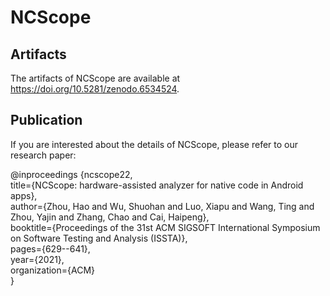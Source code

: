 # NCScope

## Artifacts
The artifacts of NCScope are available at https://doi.org/10.5281/zenodo.6534524.

## Publication

If you are interested about the details of NCScope, please refer to our research paper:  

@inproceedings {ncscope22,  
title={NCScope: hardware-assisted analyzer for native code in Android apps},  
author={Zhou, Hao and Wu, Shuohan and Luo, Xiapu and Wang, Ting and Zhou, Yajin and Zhang, Chao and Cai, Haipeng},  
booktitle={Proceedings of the 31st ACM SIGSOFT International Symposium on Software Testing and Analysis (ISSTA)},  
pages={629--641},  
year={2021},  
organization={ACM}  
}
